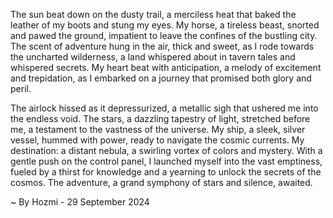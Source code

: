 
The sun beat down on the dusty trail, a merciless heat that baked the leather of my boots and stung my eyes. My horse, a tireless beast, snorted and pawed the ground, impatient to leave the confines of the bustling city. The scent of adventure hung in the air, thick and sweet, as I rode towards the uncharted wilderness, a land whispered about in tavern tales and whispered secrets. My heart beat with anticipation, a melody of excitement and trepidation, as I embarked on a journey that promised both glory and peril.

The airlock hissed as it depressurized, a metallic sigh that ushered me into the endless void. The stars, a dazzling tapestry of light, stretched before me, a testament to the vastness of the universe.  My ship, a sleek, silver vessel, hummed with power, ready to navigate the cosmic currents. My destination: a distant nebula, a swirling vortex of colors and mystery. With a gentle push on the control panel, I launched myself into the vast emptiness, fueled by a thirst for knowledge and a yearning to unlock the secrets of the cosmos. The adventure, a grand symphony of stars and silence, awaited. 

~ By Hozmi - 29 September 2024
